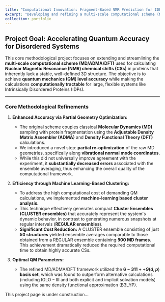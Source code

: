 ```yaml
---
title: "Computational Innovation: Fragment-Based NMR Prediction for IDPs"
excerpt: "Developing and refining a multi-scale computational scheme (MD/ADMA/DFT) with novel partial optimization and clustering techniques to achieve highly accurate and efficient quantum mechanics-based NMR chemical shift predictions for Intrinsically Disordered Proteins.<br/><img src='/images/500x300.png'>"
collection: portfolio
---
```


## Project Goal: Accelerating Quantum Accuracy for Disordered Systems

This core methodological project focuses on extending and streamlining the **multi-scale computational scheme (MD/ADMA/DFT)** used for calculating **Nuclear Magnetic Resonance (NMR) chemical shifts (CSs)** in proteins that inherently lack a stable, well-defined 3D structure. The objective is to achieve **quantum mechanics (QM) level accuracy** while making the calculations **computationally tractable** for large, flexible systems like Intrinsically Disordered Proteins (IDPs).

---

### Core Methodological Refinements

1.  **Enhanced Accuracy via Partial Geometry Optimization:**
    * The original scheme couples classical **Molecular Dynamics (MD)** sampling with protein fragmentation using the **Adjustable Density Matrix Assembler (ADMA)** and **Density Functional Theory (DFT)** calculations.
    * We introduced a novel step: **partial re-optimization** of the raw MD geometries, specifically along **vibrational normal mode coordinates**.
    * While this did not universally improve agreement with the experiment, it **substantially decreased errors** associated with the ensemble averaging, thus enhancing the overall quality of the computational framework.

2.  **Efficiency through Machine Learning-Based Clustering:**
    * To address the high computational cost of demanding QM calculations, we implemented **machine-learning based cluster analysis**.
    * This technique effectively generates compact **Cluster Ensembles (CLUSTER ensembles)** that accurately represent the system's dynamic behavior, in contrast to generating numerous snapshots at regular intervals (**REGULAR ensembles**).
    * **Significant Cost Reduction:** A CLUSTER ensemble consisting of just **50 structures** yielded ensemble averages comparable to those obtained from a REGULAR ensemble containing **500 MD frames**. This achievement dramatically reduced the required computational time to obtain highly accurate CSs.

3.  **Optimal QM Parameters:**
    * The refined MD/ADMA/DFT framework utilized the **$6-311++G(d,p)$ basis set**, which was found to outperform alternative calculations (including $\text{IGLO}-\text{III}$ and both explicit and implicit solvation models) using the same density functional approximation (B3LYP).

This project page is under construction...
